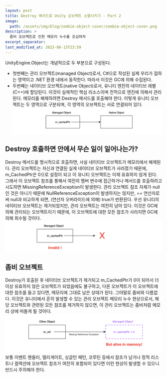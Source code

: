```yaml
---
layout: post
title: Destroy 메서드로 Unity 오브젝트 소멸시키기 - Part 2
image: 
  path: /assets/img/blog/zombie-object-cover/zombie-object-cover.png
description: >
  좀비 오브젝트로 인한 메모리 누수를 조심하자
excerpt_separator:
last_modified_at: 2023-08-13T23:59
---
```


UnityEngine.Object는 개념적으로 두 부분으로 구성된다.
- 첫번째는 관리 오브젝트(managed Object)로서, C#으로 작성된 실제 우리가 접하는 영역이고 .NET 환경 내에서 동작한다. 따라서 이것은 GC에 의해 수집된다. 
- 두번째는 네이티브 오브젝트(native Object)로서, 유니티 엔진의 네이티브 레벨(C++)에 할당된다. 이것이 실제적인 핵심 리소스이며 전적으로 엔진에 의해서 관리된다.
메모리를 해제하려면 Destroy 메서드를 호출해야 한다.
이렇게 유니티 오브젝트는 두 영역으로 구분되며, 각 영역의 오브젝트는 서로 연결되어 있다.
![Untitled](/assets/img/blog/zombie-object/z-01.png)

## Destroy 호출하면 안에서 무슨 일이 일어나는가?
Destroy 메서드를 명시적으로 호출하면, 사실 네이티브 오브젝트가 메모리에서 해제된다. 관리 오브젝트는 자신과 연결된 실제 네이티브 오브젝트가 사라졌기 때문에, m_CachedPtr은 0으로 설정이 되고 이 유니티 오브젝트는 이제 유효하지 않게 된다. 그래서 이 오브젝트 참조를 통해서 여전히 멤버 변수에 접근하거나 메서드를 호출하려고 시도하면 MissingReferenceException이 발생한다. 관리 오브젝트 참조 자체가 null인 것은 아니기 때문에 NullReferenceException이 발생하지는 않지만, == 연산자로써 null과 비교하게 되면, (연산자 오버라이드에 의해) true가 반환된다.
우선 유니티의 네이티브 오브젝트는 제거되었지만, 관리 오브젝트는 여전히 남아 있다. 이것은 GC에 의해 관리되는 오브젝트이기 때문에, 이 오브젝트에 대한 모든 참조가 사라지면 GC에 의해 회수될 것이다.
![Untitled](/assets/img/blog/zombie-object/z-02.png)


## 좀비 오브젝트 
Destroy가 호출된 후 네이티브 오브젝트가 제거되고 m_CachedPtr가 0이 되어서 더 이상 유효하지 않은 오브젝트가 되었음에도 불구하고, 다른 오브젝트가 이 오브젝트에 대한 참조를 들고 있다면, 메모리에 그대로 남은 상태가 된다. 그야말로 좀비와 다름없다. 이것은 유니티에서 흔히 발생할 수 있는 관리 오브젝트 메모리 누수 현상으로서, 해당 오브젝트와 관련된 모든 참조를 제거하지 않으면, 이 관리 오브젝트는 좀비처럼 메모리 상에 떠돌게 될 것이다.
![Untitled](/assets/img/blog/zombie-object/z-03.png)
보통 이벤트 핸들러, 델리게이트, 싱글턴 패턴, 코루틴 등에서 참조가 남거나 정적 리스트나 컬렉션에 오브젝트 참조가 여전히 포함되어 있다면 이런 현상이 발생할 수 있으니 반드시 주의해야 한다.